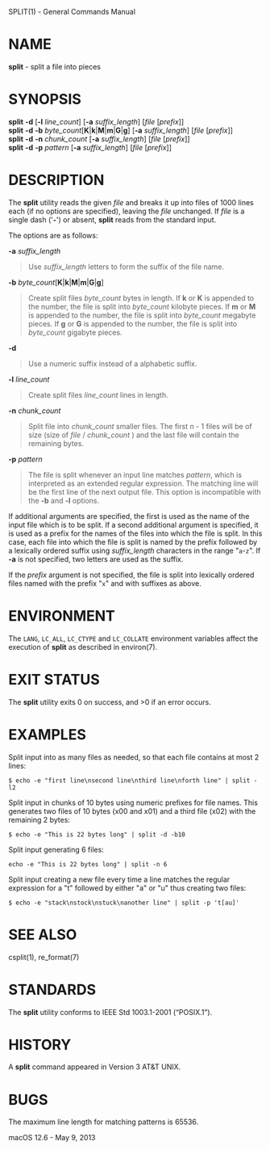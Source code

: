 SPLIT(1) - General Commands Manual

# NAME

**split** - split a file into pieces

# SYNOPSIS

**split**
**-d**
\[**-l**&nbsp;*line\_count*]
\[**-a**&nbsp;*suffix\_length*]
\[*file*&nbsp;\[*prefix*]]  
**split**
**-d**
**-b**&nbsp;*byte\_count*\[**K**|**k**|**M**|**m**|**G**|**g**]
\[**-a**&nbsp;*suffix\_length*]
\[*file*&nbsp;\[*prefix*]]  
**split**
**-d**
**-n**&nbsp;*chunk\_count*
\[**-a**&nbsp;*suffix\_length*]
\[*file*&nbsp;\[*prefix*]]  
**split**
**-d**
**-p**&nbsp;*pattern*
\[**-a**&nbsp;*suffix\_length*]
\[*file*&nbsp;\[*prefix*]]

# DESCRIPTION

The
**split**
utility reads the given
*file*
and breaks it up into files of 1000 lines each
(if no options are specified), leaving the
*file*
unchanged.
If
*file*
is a single dash
('**-**')
or absent,
**split**
reads from the standard input.

The options are as follows:

**-a** *suffix\_length*

> Use
> *suffix\_length*
> letters to form the suffix of the file name.

**-b** *byte\_count*\[**K**|**k**|**M**|**m**|**G**|**g**]

> Create split files
> *byte\_count*
> bytes in length.
> If
> **k**
> or
> **K**
> is appended to the number, the file is split into
> *byte\_count*
> kilobyte pieces.
> If
> **m**
> or
> **M**
> is appended to the number, the file is split into
> *byte\_count*
> megabyte pieces.
> If
> **g**
> or
> **G**
> is appended to the number, the file is split into
> *byte\_count*
> gigabyte pieces.

**-d**

> Use a numeric suffix instead of a alphabetic suffix.

**-l** *line\_count*

> Create split files
> *line\_count*
> lines in length.

**-n** *chunk\_count*

> Split file into
> *chunk\_count*
> smaller files.
> The first n - 1 files will be of size (size of
> *file*
> /
> *chunk\_count*
> )
> and the last file will contain the remaining bytes.

**-p** *pattern*

> The file is split whenever an input line matches
> *pattern*,
> which is interpreted as an extended regular expression.
> The matching line will be the first line of the next output file.
> This option is incompatible with the
> **-b**
> and
> **-l**
> options.

If additional arguments are specified, the first is used as the name
of the input file which is to be split.
If a second additional argument is specified, it is used as a prefix
for the names of the files into which the file is split.
In this case, each file into which the file is split is named by the
prefix followed by a lexically ordered suffix using
*suffix\_length*
characters in the range
"`a`-`z`".
If
**-a**
is not specified, two letters are used as the suffix.

If the
*prefix*
argument is not specified, the file is split into lexically ordered
files named with the prefix
"`x`"
and with suffixes as above.

# ENVIRONMENT

The
`LANG`, `LC_ALL`, `LC_CTYPE`
and
`LC_COLLATE`
environment variables affect the execution of
**split**
as described in
environ(7).

# EXIT STATUS

The **split** utility exits&#160;0 on success, and&#160;&gt;0 if an error occurs.

# EXAMPLES

Split input into as many files as needed, so that each file contains at most 2
lines:

	$ echo -e "first line\nsecond line\nthird line\nforth line" | split -l2

Split input in chunks of 10 bytes using numeric prefixes for file names.
This generates two files of 10 bytes (x00 and x01) and a third file (x02) with the
remaining 2 bytes:

	$ echo -e "This is 22 bytes long" | split -d -b10

Split input generating 6 files:

	echo -e "This is 22 bytes long" | split -n 6

Split input creating a new file every time a line matches the regular expression
for a
"t"
followed by either
"a"
or
"u"
thus creating two files:

	$ echo -e "stack\nstock\nstuck\nanother line" | split -p 't[au]'

# SEE ALSO

csplit(1),
re\_format(7)

# STANDARDS

The
**split**
utility conforms to
IEEE Std 1003.1-2001 (&#8220;POSIX.1&#8221;).

# HISTORY

A
**split**
command appeared in
Version&#160;3 AT&T UNIX.

# BUGS

The maximum line length for matching patterns is 65536.

macOS 12.6 - May 9, 2013
